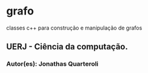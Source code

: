 # grafo
classes c++ para construção e manipulação de grafos
## UERJ - Ciência da computação.
### Autor(es): Jonathas Quarteroli
